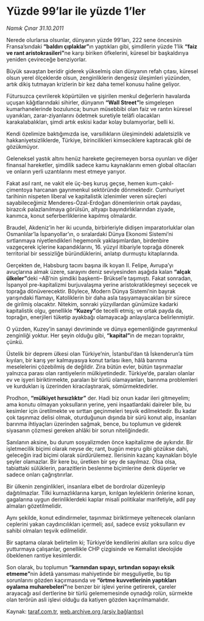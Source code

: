 # Yüzde 99’lar ile yüzde 1’ler

*Namık Çınar 31.10.2011*

<div class="yazi"><p>Nerede olurlarsa olsunlar, dünyanın yüzde 99’ları, 222 sene öncesinin Fransa’sındaki <b>“baldırı çıplaklar”</b>ın yaptıkları gibi, şimdilerin yüzde 1’lik <b>“faiz ve rant aristokrasileri”</b>ne karşı biriken öfkelerini, küresel bir başkaldırıya yeniden çevireceğe benziyorlar.</p>
<p>Büyük savaştan beridir giderek yükselmiş olan dünyanın refah çıtası, küresel olsun yerel ölçeklerde olsun, zenginliklerin dengesiz üleşimleri yüzünden, artık dikiş tutmayan krizlerin bir kez daha temel konusu haline geliyor.</p>
<p>Fütursuzca çevrilerek köpürtülen ve şişirilen menkul değerlerin havalarda uçuşan kâğıtlarındaki sihirler, dünyanın <b>“Wall Street”</b>le simgeleşen kumarhanelerinde bozulunca; bunun müsebbibi olan faiz ve rantın küresel uyanıkları, zarar-ziyanlarını ödetmek suretiyle telâfi olacakları karakalabalıkları, şimdi artık eskisi kadar kolay bulamıyorlar, belli ki.</p>
<p>Kendi özelimize baktığımızda ise, varsıllıkların üleşimindeki adaletsizlik ve hakkaniyetsizliklerde, Türkiye, birincilikleri kimseciklere kaptıracak gibi de gözükmüyor.</p>
<p>Geleneksel yastık altını henüz harekete geçiremeyen borsa oyunları ve diğer finansal hareketler, şimdilik sadece kamu kaynaklarını emen global oltacıları ve onların yerli uzantılarını mest etmeye yarıyor.</p>
<p>Fakat asıl rant, ne vakit ele üç-beş kuruş geçse, hemen kum-çakıl-çimentoya harcanan gayrımenkul sektöründe dönmektedir. Cumhuriyet tarihinin nispeten liberal ve kapitalistik izlenimler veren süreçleri sayabileceğimiz Menderes-Özal-Erdoğan dönemlerinin ortak paydası, birazcık palazlanılmaya görülsün, altyapı bayındırlıklarından ziyade, kanımca, konut seferberliklerine kapılmış olmalardır.</p>
<p>Braudel, Akdeniz’in her iki ucunda, birbirleriyle didişen imparatorluklar olan Osmanlılar’la İspanyollar’ın, o sıralardaki Dünya Ekonomi Sistemi’ni sırtlanmaya niyetlendikleri hegemonik yaklaşımlardan, birdenbire vazgeçerek içlerine kapandıklarını, 16. yüzyıl itibariyle toprağa dönerek territorial bir sessizliğe büründüklerini, anlatıp durmuştu kitaplarında.</p>
<p>Gerçekten de, Habsburg tacını başına ilk koyan II. Felipe, Avrupa’yı avuçlarına almak üzere, sarayını deniz seviyesinden aşağıda kalan <b>“alçak ülkeler”</b>deki –AB’nin şimdiki başkenti– Brüksel’e taşımıştı. Fakat sonradan, İspanyol pre-kapitalizmi burjuvalaşma yerine aristokratikleşmeyi seçecek ve toprağa dönüverecektir. Böylece, Modern Dünya Sistemi’nin bayrak yarışındaki flamayı, Katoliklerin bir daha asla taşıyamayacakları bir sürece de girilmiş olacaktır. Nitekim, sonraki yüzyıllardan günümüze kadarki kapitalistik olgu, genellikle <b>“Kuzey”</b>de tecelli etmiş; ve ortak payda da, toprağın, enerjileri tüketip ayakbağı olamayacağı anlayışlarca belirlenmiştir.</p>
<p>O yüzden, Kuzey’in sanayi devriminde ve dünya egemenliğinde gayrımenkul zenginliği yoktur. Her şeyin olduğu gibi, <b>“kapital”</b>in de mezarı topraktır, çünkü.</p>
<p>Üstelik bir deprem ülkesi olan Türkiye’nin, İstanbul’dan tâ İskenderun’a tüm kıyıları, bir karış yer kalmayasıya konut tarlası iken, hâlâ barınma meselelerini çözebilmiş de değildir. Zira bütün evler, bütün taşınmazlar yalnızca parası olan rantiyelerin mülkiyetindedir. Türkiye’de, paraları olanlar ev ve işyeri biriktirmekte, paraları bir türlü olamayanları, barınma problemleri ve kurdukları iş üzerinden kiracılaştırarak, sömürmektedirler.</p>
<p>Prodhon, <b>“mülkiyet hırsızlıktır”</b> der. Hadi biz onun kadar ileri gitmeyelim; ama konutu olmayan yoksulların yerine, yeni inşaatlardaki daireler bile, bu kesimler için üretilmekte ve sırttan geçinmeleri teşvik edilmektedir. Bu kadar çok taşınmaz delisi olmak, oturduğunun dışında bir sürü konut alıp, insanları barınma ihtiyaçları üzerinden sağmak, bence, bu toplumun ve giderek siyasanın çözmesi gereken ahlâki bir sorun niteliğindedir.</p>
<p>Sanılanın aksine, bu durum sosyalizmden önce kapitalizme de aykırıdır. Bir işletmecilik biçimi olarak neyse de; rant, bugün meşru gibi gözükse dahi, geleceğin irad biçimi olarak sürdürülemez. İlerisinin kazanç kaynakları böyle şeyler olamazlar. Bir kere bu, üretken bir şey de sayılmaz. Olsa olsa, tabiattaki sülüklerin, parazitlerin beslenme biçimlerine denk düşerler ve sadece onları çağrıştırırlar.</p>
<p>Bir ülkenin zenginlikleri, insanlara elbet de bordrolar düzenleyip dağıtılmazlar. Tilki kurnazlıklarına karşın, kırılgan leyleklerin önlerine konan, gagalarına uygun derinliklerdeki kaplar misali politikalar marifetiyle, adil pay almaları gözetilmelidir.</p>
<p>Aynı şekilde, konut edindirmeler, taşınmaz biriktirmeye yeltenecek olanların ceplerini yakan caydırıcılıkları içermeli; asıl, sadece evsiz yoksulların ev sahibi olmaları teşvik edilmelidir.</p>
<p>Bir saptama olarak belirtelim ki; Türkiye’de kendilerini akılları sıra solcu diye yutturmaya çalışanlar, genellikle CHP çizgisinde ve Kemalist ideolojide öbeklenen rantiye kesimlerdir.</p>
<p>Son olarak, bu toplumun <b>“karnından sıpayı, sırtından sopayı eksik etmeme”</b>nin âdetâ yansıması mahiyetinde bir meşguliyetle, bu tip sorunlarını gözden kaçırmasında ve <b>“örtme kuvvetlerinin yaptıkları oyalama muharebeleri”</b>ne benzer bir işlevi yerine getirerek, çareler arayacağı asıl dertlerine bir türlü gelememesinde oynadığı rolün, sürmekte olan terörün asli işlevi olduğu da katiyen gözden kaçırılmamalıdır.</p>
</div>

Kaynak: [taraf.com.tr](http://www.taraf.com.tr/namik-cinar/makale-yuzde-99-lar-ile-yuzde-1-ler.htm), [web.archive.org (arşiv bağlantısı)](http://web.archive.org/web/20130623234618/http://www.taraf.com.tr/namik-cinar/makale-yuzde-99-lar-ile-yuzde-1-ler.htm)

